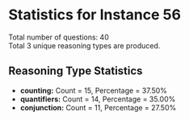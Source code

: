 # Statistics for Instance 56<br/>
Total number of questions: 40<br/>
Total 3 unique reasoning types are produced.<br/>
## Reasoning Type Statistics<br/>
- **counting:** Count = 15, Percentage = 37.50%<br/>
- **quantifiers:** Count = 14, Percentage = 35.00%<br/>
- **conjunction:** Count = 11, Percentage = 27.50%<br/>
